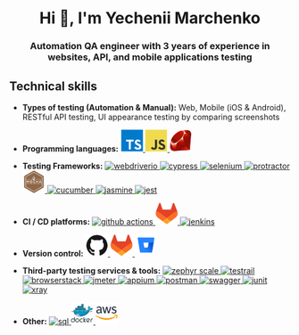 <h1 align="center">Hi 👋, I'm Yechenii Marchenko</h1>
<h3 align="center">Automation QA engineer with 3 years of experience in websites, API, and mobile applications testing</h3>

<h2 align="left">Technical skills</h3>

- **Types of testing (Automation & Manual):** Web, Mobile (iOS & Android), RESTful API testing, UI appearance testing by comparing screenshots

- **Programming languages:** <a href="https://www.typescriptlang.org/" target="_blank" rel="noreferrer">
    <img src="https://raw.githubusercontent.com/devicons/devicon/master/icons/typescript/typescript-original.svg" alt="typescript" width="40" height="40"/>
  </a>
  <a href="https://developer.mozilla.org/en-US/docs/Web/JavaScript" target="_blank" rel="noreferrer">
    <img src="https://raw.githubusercontent.com/devicons/devicon/master/icons/javascript/javascript-original.svg" alt="javascript" width="40" height="40"/>
  </a>
  <a href="https://www.ruby-lang.org/en/" target="_blank" rel="noreferrer">
    <img src="https://raw.githubusercontent.com/devicons/devicon/master/icons/ruby/ruby-original.svg" alt="ruby" width="40" height="40"/>
  </a>

- **Testing Frameworks:** <a href="https://webdriver.io/" target="_blank" rel="noreferrer">
    <img src="https://webdriver.io/img/webdriverio.png" alt="webdriverio" width="40" height="40"/>
  </a>
  <a href="https://www.cypress.io" target="_blank" rel="noreferrer">
    <img src="https://raw.githubusercontent.com/simple-icons/simple-icons/6e46ec1fc23b60c8fd0d2f2ff46db82e16dbd75f/icons/cypress.svg" alt="cypress" width="40" height="40"/>
  </a>
  <a href="https://www.selenium.dev" target="_blank" rel="noreferrer">
    <img src="https://raw.githubusercontent.com/detain/svg-logos/780f25886640cef088af994181646db2f6b1a3f8/svg/selenium-logo.svg" alt="selenium" width="40" height="40"/>
  </a>
  <a href="https://www.protractortest.org/" target="_blank" rel="noreferrer">
    <img src="https://avatars.githubusercontent.com/u/1875784?s=200&v=4" alt="protractor" width="40" height="40"/>
  </a>
  <a href="https://mochajs.org/" target="_blank" rel="noreferrer">
    <img src="https://raw.githubusercontent.com/devicons/devicon/master/icons/mocha/mocha-plain.svg" alt="mocha" width="40" height="40"/>
  </a>
  <a href="https://cucumber.io/" target="_blank" rel="noreferrer">
    <img src="https://static1.smartbear.co/cucumber/media/images/home/cucumber-icon.svg" alt="cucumber" width="40" height="40"/>
  </a>
  <a href="https://jasmine.github.io/" target="_blank" rel="noreferrer">
    <img src="https://jasmine.github.io/images/jasmine-white-circle.svg" alt="jasmine" width="40" height="40"/>
  </a>
  <a href="https://jestjs.io/" target="_blank" rel="noreferrer">
    <img src="https://jestjs.io/img/jest.svg" alt="jest" width="40" height="40"/>
  </a>

- **CI / CD platforms:** <a href="https://github.com/features/actions" target="_blank" rel="noreferrer">
    <img src="https://avatars.githubusercontent.com/u/44036562?s=200&v=4" alt="github actions" width="40" height="40"/>
  </a>
  <a href="https://about.gitlab.com/stages-devops-lifecycle/continuous-integration/" target="_blank" rel="noreferrer">
    <img src="https://raw.githubusercontent.com/devicons/devicon/master/icons/gitlab/gitlab-original.svg" alt="gitlab pipelines" width="40" height="40"/>
  </a>
  <a href="https://www.jenkins.io/" target="_blank" rel="noreferrer">
    <img src="https://www.jenkins.io/images/logos/jenkins/jenkins.svg" alt="jenkins" width="40" height="40"/>
  </a>

- **Version control:** <a href="https://github.com/" target="_blank" rel="noreferrer">
    <img src="https://raw.githubusercontent.com/devicons/devicon/master/icons/github/github-original.svg" alt="github" width="40" height="40"/>
  </a>
  <a href="https://about.gitlab.com/" target="_blank" rel="noreferrer">
    <img src="https://raw.githubusercontent.com/devicons/devicon/master/icons/gitlab/gitlab-original.svg" alt="gitlab" width="40" height="40"/>
  </a>
  <a href="https://bitbucket.org/" target="_blank" rel="noreferrer">
    <img src="https://raw.githubusercontent.com/devicons/devicon/master/icons/bitbucket/bitbucket-original.svg" alt="bitbucket" width="40" height="40"/>
  </a>

- **Third-party testing services & tools:** <a href="https://zephyrdocs.atlassian.net/wiki/spaces/ZSCALE/overview" target="_blank" rel="noreferrer">
    <img src="https://marketplace.atlassian.com/files/7842850b-2144-4e63-a948-274d9e5accc1?fileType=image&mode=full-fit" alt="zephyr scale" width="40" height="40"/>
  </a>
  <a href="https://www.gurock.com/testrail" target="_blank" rel="noreferrer">
    <img src="https://www.testrail.com/wp-content/uploads/2023/03/testrail-icon.svg" alt="testrail" width="40" height="40"/>
  </a>
  <a href="https://www.browserstack.com/" target="_blank" rel="noreferrer">
    <img src="https://browserstack.wpenginepowered.com/wp-content/themes/browserstack/img/favicons/favicon.ico" alt="browserstack" width="40" height="40"/>
  </a>
  <a href="https://jmeter.apache.org/" target="_blank" rel="noreferrer">
    <img src="https://jmeter.apache.org/images/jmeter_square.svg" alt="jmeter" width="40" height="40"/>
  </a>
  <a href="http://appium.io/" target="_blank" rel="noreferrer">
    <img src="https://appium.io/docs/en/latest/assets/images/appium-logo.png" alt="appium" width="40" height="40"/>
  </a>
  <a href="https://www.postman.com/" target="_blank" rel="noreferrer">
    <img src="https://cdn.cookielaw.org/logos/70564414-548a-4286-8ad7-04d95b172a08/e26443c0-68d1-47c8-b8fc-9bc765da2e95/3a159462-db70-43cf-a27d-f602a6baed44/pm-logo-horiz.png" alt="postman" height="40"/>
  </a>
  <a href="https://swagger.io/" target="_blank" rel="noreferrer">
    <img src="https://static1.smartbear.co/swagger/media/assets/swagger_fav.png" alt="swagger" width="40" height="40"/>
  </a>
  <a href="https://junit.org/junit5/" target="_blank" rel="noreferrer">
    <img src="https://avatars.githubusercontent.com/u/874086?s=200&v=4" alt="junit" width="40" height="40"/>
  </a>
  <a href="https://www.getxray.app/" target="_blank" rel="noreferrer">
    <img src="https://docs.getxray.app/s/kk9oea/9012/1ca6q62/18/_/favicon.ico" alt="xray" width="40" height="40"/>
  </a>

- **Other:** <a href="https://www.microsoft.com/en-us/sql-server" target="_blank" rel="noreferrer">
    <img src="https://www.svgrepo.com/show/303229/microsoft-sql-server-logo.svg" alt="sql" width="40" height="40"/>
  </a>
  <a href="https://www.docker.com/" target="_blank" rel="noreferrer">
    <img src="https://raw.githubusercontent.com/devicons/devicon/master/icons/docker/docker-original-wordmark.svg" alt="docker" width="40" height="40"/>
  </a>
  <a href="https://aws.amazon.com/" target="_blank" rel="noreferrer">
    <img src="https://raw.githubusercontent.com/devicons/devicon/master/icons/amazonwebservices/amazonwebservices-original-wordmark.svg" alt="aws" width="40" height="40"/>
  </a>
